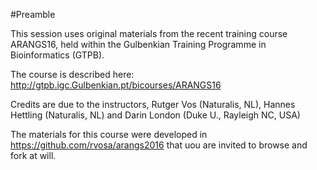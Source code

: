 #Preamble

This session uses original materials from the recent training course ARANGS16, held within the 
Gulbenkian Training Programme in Bioinformatics (GTPB). 

The course is described here: http://gtpb.igc.Gulbenkian.pt/bicourses/ARANGS16

Credits are due to the instructors, Rutger Vos (Naturalis, NL), Hannes Hettling (Naturalis, NL) 
and Darin London (Duke U., Rayleigh NC, USA)

The materials for this course were developed in https://github.com/rvosa/arangs2016 
that uou are invited to browse and fork at will.
